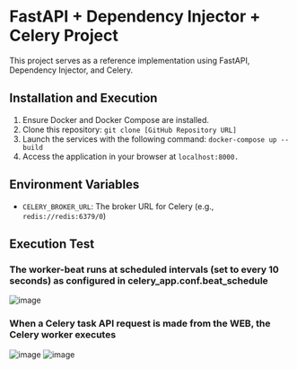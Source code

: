 # FastAPI + Dependency Injector + Celery Project

This project serves as a reference implementation using FastAPI, Dependency Injector, and Celery.

## Installation and Execution
1. Ensure Docker and Docker Compose are installed.
2. Clone this repository: `git clone [GitHub Repository URL]`
3. Launch the services with the following command: `docker-compose up --build`
4. Access the application in your browser at `localhost:8000.`

## Environment Variables
- `CELERY_BROKER_URL`: The broker URL for Celery (e.g.,` redis://redis:6379/0`)

## Execution Test
### The worker-beat runs at scheduled intervals (set to every 10 seconds) as configured in celery_app.conf.beat_schedule
![image](https://github.com/CHOJUNGHO96/FastApi-dependency_injector-Celery-Celery-beat/assets/61762674/4d8a7768-d08a-472c-ab9c-a6ab81726f78)

### When a Celery task API request is made from the WEB, the Celery worker executes
![image](https://github.com/CHOJUNGHO96/FastApi-dependency_injector-Celery-Celery-beat/assets/61762674/0da94425-e1ce-48d9-8b90-5f6c4bea25dd)
![image](https://github.com/CHOJUNGHO96/FastApi-dependency_injector-Celery-Celery-beat/assets/61762674/9c8bb460-7cfa-458b-8ae0-d9d1fc51ff95)

